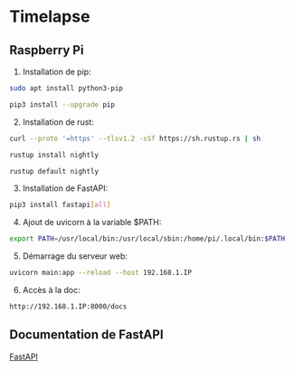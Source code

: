 # Timelapse

## Raspberry Pi

1. Installation de pip:
```bash
sudo apt install python3-pip

pip3 install --upgrade pip
```

2. Installation de rust:
```bash
curl --proto '=https' --tlsv1.2 -sSf https://sh.rustup.rs | sh

rustup install nightly

rustup default nightly
```

3. Installation de FastAPI:
```bash
pip3 install fastapi[all]
```

4. Ajout de uvicorn à la variable $PATH:
```bash
export PATH=/usr/local/bin:/usr/local/sbin:/home/pi/.local/bin:$PATH
```

5. Démarrage du serveur web:
```bash
uvicorn main:app --reload --host 192.168.1.IP
```

6. Accès à la doc:
```bash
http://192.168.1.IP:8000/docs
```

## Documentation de FastAPI

[FastAPI](https://fastapi.tiangolo.com/)

